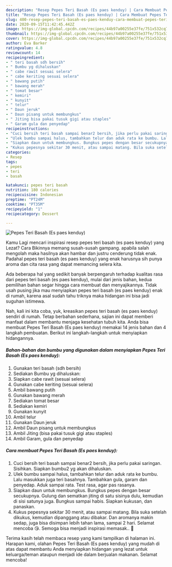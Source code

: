 ```yaml
---
description: "Resep Pepes Teri Basah (Es paes kenduy) | Cara Membuat Pepes Teri Basah (Es paes kenduy) Yang Enak dan Simpel"
title: "Resep Pepes Teri Basah (Es paes kenduy) | Cara Membuat Pepes Teri Basah (Es paes kenduy) Yang Enak dan Simpel"
slug: 400-resep-pepes-teri-basah-es-paes-kenduy-cara-membuat-pepes-teri-basah-es-paes-kenduy-yang-enak-dan-simpel
date: 2020-09-15T11:42:45.442Z
image: https://img-global.cpcdn.com/recipes/44b97a00255e37fe/751x532cq70/pepes-teri-basah-es-paes-kenduy-foto-resep-utama.jpg
thumbnail: https://img-global.cpcdn.com/recipes/44b97a00255e37fe/751x532cq70/pepes-teri-basah-es-paes-kenduy-foto-resep-utama.jpg
cover: https://img-global.cpcdn.com/recipes/44b97a00255e37fe/751x532cq70/pepes-teri-basah-es-paes-kenduy-foto-resep-utama.jpg
author: Eva Barker
ratingvalue: 4.8
reviewcount: 14
recipeingredient:
- " teri basah sdh bersih"
- " Bumbu yg dihaluskan"
- " cabe rawit sesuai selera"
- " cabe keriting sesuai selera"
- " bawang putih"
- " bawang merah"
- " tomat besar"
- " kemiri"
- " kunyit"
- " telur"
- " Daun jeruk"
- " Daun pisang untuk membungkus"
- " Jiting bisa pakai tusuk gigi atau staples"
- " Garam gula dan penyedap"
recipeinstructions:
- "Cuci bersih teri basah sampai benar2 bersih, jika perlu pakai saringan. Sisihkan. Siapkan bumbu2 yg akan dihaluskan."
- "Ulek bumbu sampai halus, tambahkan telur dan aduk rata ke bumbu. Lalu masukkan juga teri basahnya. Tambahkan gula, garam dan penyedap. Aduk sampai rata. Test rasa, agar pas rasanya."
- "Siapkan daun untuk membungkus. Bungkus pepes dengan besar secukupnya. Gulung dan sematkan jiting di satu sisinya dulu, kemudian di sisi satunya juga. Bungkus sampai habis. Siapkan kukusan, dan panaskan."
- "Kukus pepesnya sekitar 30 menit, atau sampai matang. Bila suka setelah dikukus, kemudian dipanggang atau dibakar. Dan aromanya makin sedap, juga bisa disimpan lebih tahan lama, sampai 2 hari. Selamat mencoba 😘. Semoga bisa menjadi inspirasi memasak.. 🙏"
categories:
- Resep
tags:
- pepes
- teri
- basah

katakunci: pepes teri basah 
nutrition: 180 calories
recipecuisine: Indonesian
preptime: "PT24M"
cooktime: "PT35M"
recipeyield: "1"
recipecategory: Dessert

---
```



![Pepes Teri Basah (Es paes kenduy)](https://img-global.cpcdn.com/recipes/44b97a00255e37fe/751x532cq70/pepes-teri-basah-es-paes-kenduy-foto-resep-utama.jpg)

Kamu Lagi mencari inspirasi resep pepes teri basah (es paes kenduy) yang Lezat? Cara Bikinnya memang susah-susah gampang. apabila salah mengolah maka hasilnya akan hambar dan justru cenderung tidak enak. Padahal pepes teri basah (es paes kenduy) yang enak harusnya sih punya aroma dan cita rasa yang dapat memancing selera kita.



Ada beberapa hal yang sedikit banyak berpengaruh terhadap kualitas rasa dari pepes teri basah (es paes kenduy), mulai dari jenis bahan, kedua pemilihan bahan segar hingga cara membuat dan menyajikannya. Tidak usah pusing jika mau menyiapkan pepes teri basah (es paes kenduy) enak di rumah, karena asal sudah tahu triknya maka hidangan ini bisa jadi suguhan istimewa.


Nah, kali ini kita coba, yuk, kreasikan pepes teri basah (es paes kenduy) sendiri di rumah. Tetap berbahan sederhana, sajian ini dapat memberi manfaat dalam membantu menjaga kesehatan tubuh kita. Anda bisa membuat Pepes Teri Basah (Es paes kenduy) memakai 14 jenis bahan dan 4 langkah pembuatan. Berikut ini langkah-langkah untuk menyiapkan hidangannya.

<!--inarticleads1-->

##### Bahan-bahan dan bumbu yang digunakan dalam menyiapkan Pepes Teri Basah (Es paes kenduy):

1. Gunakan  teri basah (sdh bersih)
1. Sediakan  Bumbu yg dihaluskan:
1. Siapkan  cabe rawit (sesuai selera)
1. Gunakan  cabe keriting (sesuai selera)
1. Ambil  bawang putih
1. Gunakan  bawang merah
1. Sediakan  tomat besar
1. Sediakan  kemiri
1. Gunakan  kunyit
1. Ambil  telur
1. Gunakan  Daun jeruk
1. Ambil  Daun pisang untuk membungkus
1. Ambil  Jiting (bisa pakai tusuk gigi atau staples)
1. Ambil  Garam, gula dan penyedap




<!--inarticleads2-->

##### Cara membuat Pepes Teri Basah (Es paes kenduy):

1. Cuci bersih teri basah sampai benar2 bersih, jika perlu pakai saringan. Sisihkan. Siapkan bumbu2 yg akan dihaluskan.
1. Ulek bumbu sampai halus, tambahkan telur dan aduk rata ke bumbu. Lalu masukkan juga teri basahnya. Tambahkan gula, garam dan penyedap. Aduk sampai rata. Test rasa, agar pas rasanya.
1. Siapkan daun untuk membungkus. Bungkus pepes dengan besar secukupnya. Gulung dan sematkan jiting di satu sisinya dulu, kemudian di sisi satunya juga. Bungkus sampai habis. Siapkan kukusan, dan panaskan.
1. Kukus pepesnya sekitar 30 menit, atau sampai matang. Bila suka setelah dikukus, kemudian dipanggang atau dibakar. Dan aromanya makin sedap, juga bisa disimpan lebih tahan lama, sampai 2 hari. Selamat mencoba 😘. Semoga bisa menjadi inspirasi memasak.. 🙏




Terima kasih telah membaca resep yang kami tampilkan di halaman ini. Harapan kami, olahan Pepes Teri Basah (Es paes kenduy) yang mudah di atas dapat membantu Anda menyiapkan hidangan yang lezat untuk keluarga/teman ataupun menjadi ide dalam berjualan makanan. Selamat mencoba!
